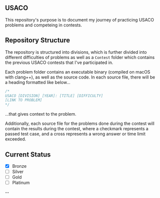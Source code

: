 ## USACO

This repository's purpose is to document my journey of practicing USACO problems and competeing in contests. 

## Repository Structure

The repository is structured into divisions, which is further divided into different difficulties of problems as well as a `Contest` folder which contains the previous USACO contests that I've participated in. 

Each problem folder contains an executable binary (compiled on macOS with clang++), as well as the source code. In each source file, there will be a heading formatted like below...

```cpp
/*
USACO [DIVISION] [YEAR]: [TITLE] [DIFFICULTY]
[LINK TO PROBLEM]
*/
```

...that gives context to the problem.

Additionally, each source file for the problems done during the contest will contain the results during the contest, where a checkmark represents a passed test case, and a cross represents a wrong answer or time limit exceeded. 

## Current Status

- [x] Bronze
- [ ] Silver
- [ ] Gold
- [ ] Platinum

--
